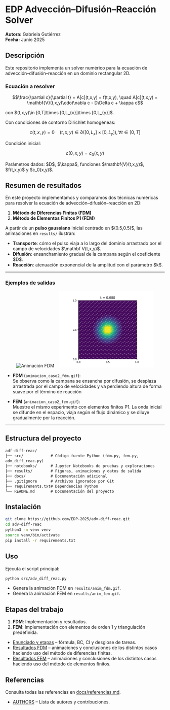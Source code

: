 # EDP Advección–Difusión–Reacción Solver
**Autora:** Gabriela Gutiérrez  
**Fecha:** Junio 2025  

## Descripción

Este repositorio implementa un solver numérico para la ecuación de advección–difusión–reacción en un dominio rectangular 2D.

### Ecuación a resolver

```math
\frac{\partial c}{\partial t} + A[c](t,x,y) = f(t,x,y), \quad
A[c](t,x,y) = \mathbf{V}(t,x,y)\cdot\nabla c - D\Delta c + \kappa c
```

con \$(t,x,y)\in [0,T]\times [0,L_{x}]\times [0,L_{y}]\$.

Con condiciones de contorno Dirichlet homogéneas:

```math
c(t,x,y) = 0 \quad (t, x, y) \in \partial([0,L_{x}]\times[0,L_{y}]), \forall t\in[0,T]
```

Condición inicial:

```math
c(0,x,y) = c_0(x,y)
```

Parámetros dados: \$D\$, \$\kappa\$, funciones \$\mathbf{V}(t,x,y)\$, \$f(t,x,y)\$ y \$c\_0(x,y)\$.

## Resumen de resultados

En este proyecto implementamos y comparamos dos técnicas numéricas para resolver la ecuación de advección–difusión–reacción en 2D:

1. **Método de Diferencias Finitas (FDM)**  
2. **Método de Elementos Finitos P1 (FEM)**  

A partir de un **pulso gaussiano** inicial centrado en \$(0.5,0.5)\$, las animaciones en `results/` ilustran:

- **Transporte**: cómo el pulso viaja a lo largo del dominio arrastrado por el campo de velocidades \$\mathbf V(t,x,y)\$.  
- **Difusión**: ensanchamiento gradual de la campana según el coeficiente \$D\$.  
- **Reacción**: atenuación exponencial de la amplitud con el parámetro \$k\$.  

---

### Ejemplos de salidas

<p align="center">
  <img src="results/animacion_caso2_fdm.gif" alt="Animación FDM" width="320"/>
  &nbsp;&nbsp;
  <img src="results/animacion_caso2_fem.gif" alt="Animación FEM" width="300"/>
</p>

- **FDM** (`animacion_caso2_fdm.gif`):  
    Se observa como la campana se ensancha por difusión, se desplaza arrastrada por el campo de velocidades y va perdiendo altura de forma suave por el término de reacción

- **FEM** (`animacion_caso2_fem.gif`):  
    Muestre el mismo experimento con elementos finitos P1. La onda inicial se difunde en el espacio, viaja según el flujo dinámico y se diluye gradualmente por la reacción.

---

## Estructura del proyecto

```
adf-diff-reac/
├── src/            # Código fuente Python (fdm.py, fem.py, adv_diff_reac.py)
├── notebooks/      # Jupyter Notebooks de pruebas y exploraciones
├── results/        # Figuras, animaciones y datos de salida
├── docs/           # Documentación adicional
├── .gitignore      # Archivos ignorados por Git
├── requirements.txt# Dependencias Python
└── README.md       # Documentación del proyecto
```

## Instalación

```bash
git clone https://github.com/EDP-2025/adv-diff-reac.git
cd adv-diff-reac
python3 -m venv venv
source venv/bin/activate
pip install -r requirements.txt
```

## Uso

Ejecuta el script principal:

```bash
python src/adv_diff_reac.py
```

* Genera la animación FDM en `results/anim_fdm.gif`.
* Genera la animación FEM en `results/anim_fem.gif`.

## Etapas del trabajo

1. **FDM**: Implementación y resultados.
2. **FEM**: Implementación con elementos de orden 1 y triangulación predefinida.

- [Enunciado y etapas](docs/problema.md) – fórmula, BC, CI y desglose de tareas.
- [Resultados FDM](docs/resultados_fdm.md) – animaciones y conclusiones de los distintos casos haciendo uso del método de diferencias finitas.
- [Resultados FEM](docs/resultados_fem.md) – animaciones y conclusiones de los distintos casos haciendo uso del método de elementos finitos.


## Referencias

Consulta todas las referencias en [docs/referencias.md](docs/referencias.md).


- [AUTHORS](AUTHORS.md) – Lista de autores y contribuciones.
